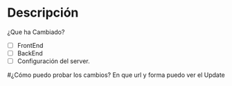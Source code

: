 # Descripción 
¿Que ha Cambiado?

- [ ] FrontEnd
- [ ] BackEnd
- [ ] Configuración del server.

#¿Cómo puedo probar los cambios?
En que url y forma puedo ver el Update

